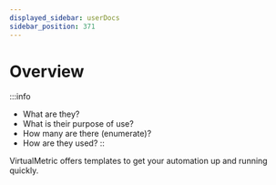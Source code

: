 ```yaml
---
displayed_sidebar: userDocs
sidebar_position: 371
---
```


# Overview

:::info
* What are they?
* What is their purpose of use?
* How many are there (enumerate)?
* How are they used?
::

VirtualMetric offers templates to get your automation up and running quickly.
